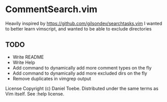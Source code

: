 # CommentSearch.vim

Heavily inspired by https://github.com/gilsondev/searchtasks.vim
I wanted to better learn vimscript, and wanted to be able to exclude directories

## TODO

- Write README
- Write Help
- Add command to dynamically add more comment types on the fly
- Add command to dynamically add more excluded dirs on the fly
- Remove duplicates in vimgrep output

License
Copyright (c) Daniel Toebe. Distributed under the same terms as Vim itself. See :help license.
